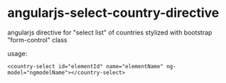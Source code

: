 angularjs-select-country-directive
=================================

angularjs directive for "select list"  of countries stylized with bootstrap "form-control" class

usage: 
```
<country-select id="elementId" name="elementName" ng-model="ngmodelName"></country-select>
```
